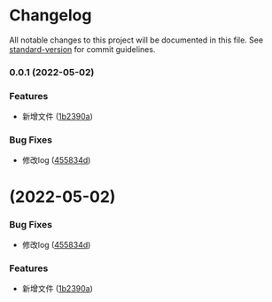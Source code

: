 # Changelog

All notable changes to this project will be documented in this file. See [standard-version](https://github.com/conventional-changelog/standard-version) for commit guidelines.

### 0.0.1 (2022-05-02)


### Features

* 新增文件 ([1b2390a](https://github.com/JerryLi95/111/commit/1b2390a8c6059481bb0d671de9c1a475d0e30d65))


### Bug Fixes

* 修改log ([455834d](https://github.com/JerryLi95/111/commit/455834d27c4d0c81f902bc8361e9f95a23de3a11))

#  (2022-05-02)


### Bug Fixes

* 修改log ([455834d](https://github.com/JerryLi95/111/commit/455834d27c4d0c81f902bc8361e9f95a23de3a11))


### Features

* 新增文件 ([1b2390a](https://github.com/JerryLi95/111/commit/1b2390a8c6059481bb0d671de9c1a475d0e30d65))
